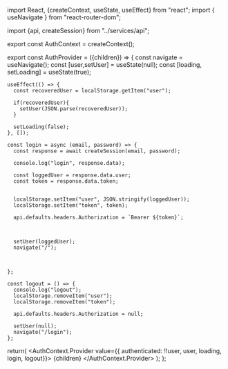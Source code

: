 import React, {createContext, useState, useEffect} from "react";
import { useNavigate } from "react-router-dom";

import {api, createSession} from "../services/api";

export const AuthContext = createContext();

export const AuthProvider = ({children}) => {
    const navigate = useNavigate();
    const [user,setUser] = useState(null);
    const [loading, setLoading] = useState(true);

    useEffect(() => {
      const recoveredUser = localStorage.getItem("user");

      if(recoveredUser){
        setUser(JSON.parse(recoveredUser));
      }

      setLoading(false);
    }, []);

    const login = async (email, password) => {      
      const response = await createSession(email, password);

      console.log("login", response.data);

      const loggedUser = response.data.user;
      const token = response.data.token;
      

      localStorage.setItem("user", JSON.stringify(loggedUser));
      localStorage.setItem("token", token);

      api.defaults.headers.Authorization = `Bearer ${token}`;


      
      setUser(loggedUser);
      navigate("/");
      

      
    };
  
    const logout = () => {
      console.log("logout");
      localStorage.removeItem("user");
      localStorage.removeItem("token");

      api.defaults.headers.Authorization = null;

      setUser(null);
      navigate("/login");
    };

  return(
    <AuthContext.Provider value={{ authenticated: !!user, user, loading, login, logout}}>
        {children}
    </AuthContext.Provider>
  );
};